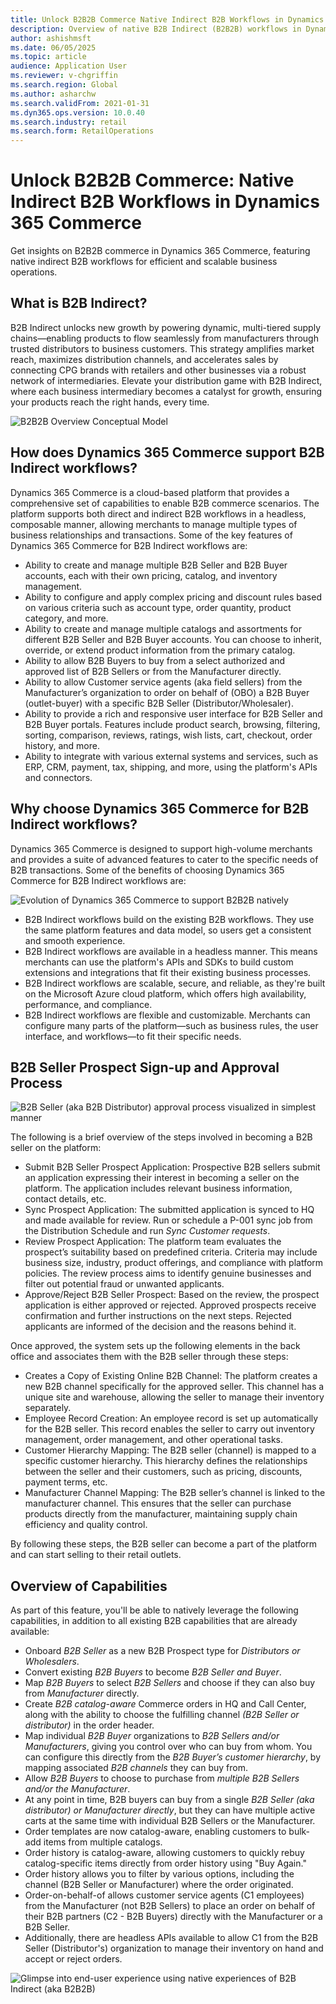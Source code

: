 ```yaml
---
title: Unlock B2B2B Commerce Native Indirect B2B Workflows in Dynamics 365 Commerce
description: Overview of native B2B Indirect (B2B2B) workflows in Dynamics 365 Commerce, with key features and benefits for modern B2B commerce scenarios.  
author: ashishmsft  
ms.date: 06/05/2025  
ms.topic: article  
audience: Application User  
ms.reviewer: v-chgriffin  
ms.search.region: Global  
ms.author: asharchw  
ms.search.validFrom: 2021-01-31  
ms.dyn365.ops.version: 10.0.40  
ms.search.industry: retail  
ms.search.form: RetailOperations  
---
```


# Unlock B2B2B Commerce: Native Indirect B2B Workflows in Dynamics 365 Commerce
Get insights on B2B2B commerce in Dynamics 365 Commerce, featuring native indirect B2B workflows for efficient and scalable business operations.

## What is B2B Indirect?

B2B Indirect unlocks new growth by powering dynamic, multi-tiered supply chains—enabling products to flow seamlessly from manufacturers through trusted distributors to business customers. This strategy amplifies market reach, maximizes distribution channels, and accelerates sales by connecting CPG brands with retailers and other businesses via a robust network of intermediaries. Elevate your distribution game with B2B Indirect, where each business intermediary becomes a catalyst for growth, ensuring your products reach the right hands, every time.

![B2B2B Overview Conceptual Model](../media/B2B2B-Overview-Conceptual-Model.png)

## How does Dynamics 365 Commerce support B2B Indirect workflows?

Dynamics 365 Commerce is a cloud-based platform that provides a comprehensive set of capabilities to enable B2B commerce scenarios. The platform supports both direct and indirect B2B workflows in a headless, composable manner, allowing merchants to manage multiple types of business relationships and transactions. Some of the key features of Dynamics 365 Commerce for B2B Indirect workflows are:

- Ability to create and manage multiple B2B Seller and B2B Buyer accounts, each with their own pricing, catalog, and inventory management.
- Ability to configure and apply complex pricing and discount rules based on various criteria such as account type, order quantity, product category, and more.
- Ability to create and manage multiple catalogs and assortments for different B2B Seller and B2B Buyer accounts. You can choose to inherit, override, or extend product information from the primary catalog.
- Ability to allow B2B Buyers to buy from a select authorized and approved list of B2B Sellers or from the Manufacturer directly.
- Ability to allow Customer service agents (aka field sellers) from the Manufacturer’s organization to order on behalf of (OBO) a B2B Buyer (outlet-buyer) with a specific B2B Seller (Distributor/Wholesaler).
- Ability to provide a rich and responsive user interface for B2B Seller and B2B Buyer portals. Features include product search, browsing, filtering, sorting, comparison, reviews, ratings, wish lists, cart, checkout, order history, and more.
- Ability to integrate with various external systems and services, such as ERP, CRM, payment, tax, shipping, and more, using the platform's APIs and connectors.

## Why choose Dynamics 365 Commerce for B2B Indirect workflows?

Dynamics 365 Commerce is designed to support high-volume merchants and provides a suite of advanced features to cater to the specific needs of B2B transactions. Some of the benefits of choosing Dynamics 365 Commerce for B2B Indirect workflows are:

![Evolution of Dynamics 365 Commerce to support B2B2B natively](../media/EvolutionB2BtoB2B2B.png)

- B2B Indirect workflows build on the existing B2B workflows. They use the same platform features and data model, so users get a consistent and smooth experience.
- B2B Indirect workflows are available in a headless manner. This means merchants can use the platform's APIs and SDKs to build custom extensions and integrations that fit their existing business processes.
- B2B Indirect workflows are scalable, secure, and reliable, as they're built on the Microsoft Azure cloud platform, which offers high availability, performance, and compliance.
- B2B Indirect workflows are flexible and customizable. Merchants can configure many parts of the platform—such as business rules, the user interface, and workflows—to fit their specific needs.

## B2B Seller Prospect Sign-up and Approval Process

![B2B Seller (aka B2B Distributor) approval process visualized in simplest manner](../media/B2BSeller-Approval-Process.png)

The following is a brief overview of the steps involved in becoming a B2B seller on the platform:

- Submit B2B Seller Prospect Application: Prospective B2B sellers submit an application expressing their interest in becoming a seller on the platform. The application includes relevant business information, contact details, etc.
- Sync Prospect Application: The submitted application is synced to HQ and made available for review. Run or schedule a P-001 sync job from the Distribution Schedule and run _Sync Customer requests_.
- Review Prospect Application: The platform team evaluates the prospect’s suitability based on predefined criteria. Criteria may include business size, industry, product offerings, and compliance with platform policies. The review process aims to identify genuine businesses and filter out potential fraud or unwanted applicants.
- Approve/Reject B2B Seller Prospect: Based on the review, the prospect application is either approved or rejected. Approved prospects receive confirmation and further instructions on the next steps. Rejected applicants are informed of the decision and the reasons behind it.

Once approved, the system sets up the following elements in the back office and associates them with the B2B seller through these steps:

- Creates a Copy of Existing Online B2B Channel: The platform creates a new B2B channel specifically for the approved seller. This channel has a unique site and warehouse, allowing the seller to manage their inventory separately.
- Employee Record Creation: An employee record is set up automatically for the B2B seller. This record enables the seller to carry out inventory management, order management, and other operational tasks.
- Customer Hierarchy Mapping: The B2B seller (channel) is mapped to a specific customer hierarchy. This hierarchy defines the relationships between the seller and their customers, such as pricing, discounts, payment terms, etc.
- Manufacturer Channel Mapping: The B2B seller’s channel is linked to the manufacturer channel. This ensures that the seller can purchase products directly from the manufacturer, maintaining supply chain efficiency and quality control.

By following these steps, the B2B seller can become a part of the platform and can start selling to their retail outlets.

## Overview of Capabilities

As part of this feature, you'll be able to natively leverage the following capabilities, in addition to all existing B2B capabilities that are already available:

- Onboard _B2B Seller_ as a new B2B Prospect type for _Distributors or Wholesalers_.
- Convert existing _B2B Buyers_ to become _B2B Seller and Buyer_.
- Map _B2B Buyers_ to select _B2B Sellers_ and choose if they can also buy from _Manufacturer_ directly. 
- Create _B2B catalog-aware_ Commerce orders in HQ and Call Center, along with the ability to choose the fulfilling channel _(B2B Seller or distributor)_ in the order header.
- Map individual _B2B Buyer_ organizations to _B2B Sellers and/or Manufacturers_, giving you control over who can buy from whom. You can configure this directly from the _B2B Buyer’s customer hierarchy_, by mapping associated _B2B channels_ they can buy from.
- Allow _B2B Buyers_ to choose to purchase from _multiple B2B Sellers and/or the Manufacturer_.
- At any point in time, B2B buyers can buy from a single _B2B Seller (aka distributor) or Manufacturer directly_, but they can have multiple active carts at the same time with individual B2B Sellers or the Manufacturer.
- Order templates are now catalog-aware, enabling customers to bulk-add items from multiple catalogs.
- Order history is catalog-aware, allowing customers to quickly rebuy catalog-specific items directly from order history using "Buy Again."
- Order history allows you to filter by various options, including the channel (B2B Seller or Manufacturer) where the order originated.
- Order-on-behalf-of allows customer service agents (C1 employees) from the Manufacturer (not B2B Sellers) to place an order on behalf of their B2B partners (C2 - B2B Buyers) directly with the Manufacturer or a B2B Seller.
- Additionally, there are headless APIs available to allow C1 from the B2B Seller (Distributor's) organization to manage their inventory on hand and accept or reject orders.

![Glimpse into end-user experience using native experiences of B2B Indirect (aka B2B2B)](../media/B2B-Indirect-Experience-Glimpse.png)
